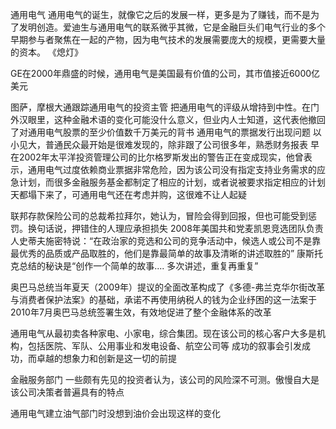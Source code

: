 通用电气
通用电气的诞生，就像它之后的发展一样，更多是为了赚钱，而不是为了发明创造。爱迪生与通用电气的联系微乎其微，它是金融巨头们电气行业的多个早期参与者聚焦在一起的产物，因为电气技术的发展需要庞大的规模，更需要大量的资本。
《熄灯》

GE在2000年鼎盛的时候，通用电气是美国最有价值的公司，其市值接近6000亿美元

图萨，摩根大通跟踪通用电气的投资主管
把通用电气的评级从增持到中性。在门外汉眼里，这种金融术语的变化可能没什么意义，但业内人士知道，这代表他撤回了对通用电气股票的至少价值数千万美元的背书
通用电气的票据发行出现问题 以小见大，普通民众最开始是很难发现的，除非跟了公司很多年，熟悉财务报表
早在2002年太平洋投资管理公司的比尔格罗斯发出的警告正在变成现实，他曾表示，通用电气过度依赖商业票据非常危险，因为该公司没有指定支持业务需求的应急计划，而很多金融服务基金都制定了相应的计划，或者说被要求指定相应的计划
天都塌下来了，可通用电气还在考虑并购，这很难不让人起疑

联邦存款保险公司的总裁希拉拜尔，她认为，冒险会得到回报，但也可能受到惩罚。换句话说，押错住的人理应承担损失
2008年美国共和党麦凯恩竞选团队负责人史蒂夫施密特说：“在政治家的竞选和公司的竞争活动中，候选人或公司不是靠最优秀的品质或产品取胜的，他们是靠最简单的故事及清晰的讲述取胜的”
康斯托克总结的秘诀是“创作一个简单的故事.... 多次讲述，重复再重复”

奥巴马总统当年夏天（2009年）提议的全面改革构成了《多德-弗兰克华尔街改革与消费者保护法案》的基础，承诺不再使用纳税人的钱为企业纾困的这一法案于2010年7月奥巴马总统签署生效，有效地促进了整个金融体系的改革

通用电气从最初卖各种家电、小家电，综合集团。现在该公司的核心客户大多是机构，包括医院、军队、公用事业和发电设备、航空公司等
成功的叙事会引发成功，而卓越的想象力和创新是这一切的前提

金融服务部门
    一些颇有先见的投资者认为，该公司的风险深不可测。傲慢自大是该公司决策者普遍具有的特点

通用电气建立油气部门时没想到油价会出现这样的变化
